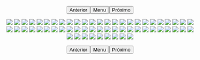 <p style="text-align: center;"><button name="anterior" onclick="./chap-0245/readme.md">Anterior</button><button name="menu" onclick="./readme.md">Menu</button><button name="próximo" onclick="./chap-0247/readme.md">Próximo</button></p> <p style="text-align: center;"><img src="001__001.jpg"> <img src="001__002.jpg"> <img src="001__003.jpg"> <img src="001__004.jpg"> <img src="001__005.jpg"> <img src="002__001.jpg"> <img src="002__002.jpg"> <img src="002__003.jpg"> <img src="002__004.jpg"> <img src="002__005.jpg"> <img src="003__001.jpg"> <img src="003__002.jpg"> <img src="003__003.jpg"> <img src="003__004.jpg"> <img src="003__005.jpg"> <img src="003__006.jpg"> <img src="004__001.jpg"> <img src="004__002.jpg"> <img src="004__003.jpg"> <img src="004__004.jpg"> <img src="004__005.jpg"> <img src="005__001.jpg"> <img src="005__002.jpg"> <img src="005__003.jpg"> <img src="005__004.jpg"> <img src="005__005.jpg"> <img src="005__006.jpg"> <img src="006__001.jpg"> <img src="006__002.jpg"> <img src="006__003.jpg"> <img src="006__004.jpg"> <img src="006__005.jpg"> <img src="006__006.jpg"> <img src="007__001.jpg"> <img src="007__002.jpg"> <img src="007__003.jpg"> <img src="007__004.jpg"> <img src="007__005.jpg"> <img src="007__006.jpg"> <img src="008__001.jpg"> <img src="008__002.jpg"> <img src="008__003.jpg"> <img src="008__004.jpg"> <img src="008__005.jpg"> <img src="008__006.jpg"> <img src="009__001.jpg"> <img src="009__002.jpg"> <img src="009__003.jpg"> <img src="009__004.jpg"> <img src="009__005.jpg"> <img src="010__001.jpg"> <img src="010__002.jpg"> <img src="010__003.jpg"> <img src="010__004.jpg"> <img src="010__005.jpg"> <img src="010__006.jpg"> <img src="011__001.jpg"> <img src="011__002.jpg"> <img src="readme.md"> </p> <p style="text-align: center;"><button name="anterior" onclick="./chap-0245/readme.md">Anterior</button><button name="menu" onclick="./readme.md">Menu</button><button name="próximo" onclick="./chap-0247/readme.md">Próximo</button></p>